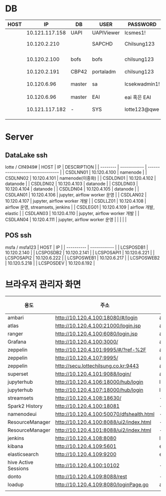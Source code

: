 # DB
| HOST | IP        | DB     | USER       | PASSWORD      | DESCRIPTION            |
| ---- | -------------- | ------ | ---------- | ------------- | ---------------------- |
|      | 10.121.117.158 | UAPI   | UAPIViewer | lcsmes1!      |                        |
|      | 10.120.2.210   |        | SAPCHD     | Chilsung123   | BW HANA prod           |
|      | 10.120.2.100   | bofs   | bofs       | chilsung123   | 백오피스 DB (OOS 활용) |
|      | 10.120.2.191   | CBP42  | portaladm  | chilsung123   | BO postgresql          |
|      | 10.120.6.96    | master | sa         | lcsekwadmin1! | LCWARE(알림톡)         |
|      | 10.120.6.96    | master | EAI        | eai 혹은 EAI  | EAI                    |
|      | 10.121.117.182 | -      | SYS        | lotte123@qwe  | 안성공장 시계열DB      |
|      |                |        |            |               |                        |

# Server
## DataLake ssh
lotte / Clf4949#
| HOST     | IP           | DESCRIPTION                       |
| -------- | ------------ | --------------------------------- |
| CSDLNN01 | 10.120.4.100 | namenode                          |
| CSDLNN02 | 10.120.4.101 | namenode(이중화)                  |
| CSDLDN01 | 10.120.4.102 | datanode                          |
| CSDLDN02 | 10.120.4.103 | datanode                          |
| CSDLDN03 | 10.120.4.104 | datanode                          |
| CSDLDN04 | 10.120.4.105 | datanode                          |
| CSDLAN01 | 10.120.4.106 | jupyter, airflow worker 운영      |
| CSDLAN02 | 10.120.4.107 | jupyter, airflow worker 개발      |
| CSDLLZ01 | 10.120.4.108 | airflow 운영, streamsets, jenkins |
| CSDLEG01 | 10.120.4.109 | airflow 개발, elastic             |
| CSDLAN03 | 10.120.4.110 | jupyter, airflow worker 개발      |
| CSDLAN04 | 10.120.4.111 | jupyter, airflow worker 운영      |
|          |              |                                   |


## POS ssh
msfa / msfa123
| HOST       | IP           |
| ---------- | ------------ |
| LCSPOSDB1  | 10.120.2.140 |
| LCSPOSDB2  | 10.120.2.141 |
| LCSPOSAPI1 | 10.120.6.221 |
| LCSPOSAPI2 | 10.120.6.222 |
| LCSPOSWEB1 | 10.120.6.217 |
| LCSPOSWEB2 | 10.120.5.218 |
| LCSPOSDEV  | 10.120.6.192 |

# 브라우저 관리자 화면
| 용도                 | 주소                                     | ID      | PW        | 비고 |
| -------------------- | ---------------------------------------- | ------- | --------- | ---- |
| ambari               | http://10.120.4.100:18080/#/login        | admin   | admin     |      |
| atlas                | http://10.120.4.100:21000/login.jsp      | admin   | admin949# |      |
| ranger               | http://10.120.4.100:6080/login.jsp       | admin   | admin949# |      |
| Grafana              | http://10.120.4.100:3000/                | admin   | admin     |      |
| zeppelin             | http://10.120.4.101:9995/#/?ref-%2F      | admin   | Clf4949#  |      |
| zeppelin             | http://10.120.4.107:9995/                | admin   | system1!  |      |
| zeppelin             | http://secu.lottechilsung.co.kr:9443     | admin   | system1!  |      |
| superset             | http://10.120.4.101:9088/login/          | admin   | admin     |      |
| jupyterhub           | http://10.120.4.106:18000/hub/login      | lotte   | Clf4949#  |      |
| jupyterhub           | http://10.120.4.107:18000/hub/login      | lotte   | Clf4949#  |      |
| streamsets           | http://10.120.4.108:18630/               | -       | -         |      |
| Spark2 History       | http://10.120.4.100:18081                | -       | -         |      |
| namenodeui           | http://10.120.4.100:50070/dfshealth.html | -       | -         |      |
| ResourceManager      | http://10.120.4.100:8088/ui2/index.html  | -       | -         |      |
| ResourceManager      | http://10.120.4.101:8088/ui2/index.html  | -       | -         |      |
| jenkins              | http://10.120.4.108:8080                 | lotte   | lotte123! |      |
| kibana               | http://10.120.4.109:5601                 | elastic | lotte123! |      |
| elasticsearch        | http://10.120.4.109:9200                 | elastic | lotte123! |      |
| hive Active Sessions | http://10.120.4.100:10102                | -       | -         |      |
| donto                | http://10.120.4.109:8088/rest            | -       | -         |      |
| loadup               | http://10.120.4.109:8080/loginPage.go    | admin   | lotte123! |      |
|                      |                                          |         |           |      |
